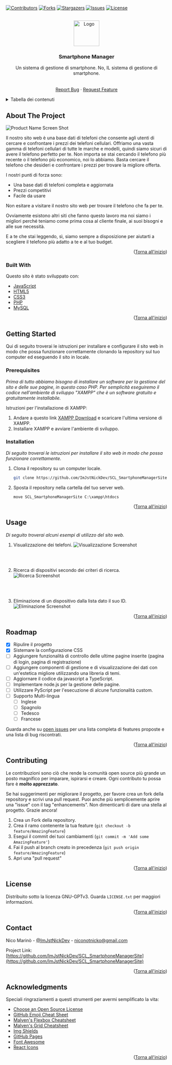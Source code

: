 <div id="top"></div>

[![Contributors][contributors-shield]][contributors-url]
[![Forks][forks-shield]][forks-url]
[![Stargazers][stars-shield]][stars-url]
[![Issues][issues-shield]][issues-url]
[![License][license-shield]][license-shield]



<!-- PROJECT LOGO -->
<br />
<div align="center">
  <a href="https://github.com/ImJstNickDev/SCL_SmartphoneManagerSite">
    <img src="imgs/logo.png" alt="Logo" width="80" height="80">
  </a>

  <h3 align="center">Smartphone Manager</h3>

  <p align="center">
    Un sistema di gestione di smartphone. No, IL sistema di gestione di smartphone.
    <br />
    <br />
    <br />
    <a href="https://github.com/ImJstNickDev/SCL_SmartphoneManagerSite/issues">Report Bug</a>
    ·
    <a href="https://github.com/ImJstNickDev/SCL_SmartphoneManagerSite/issues">Request Feature</a>
  </p>
</div>



<!-- Tabella dei contenuti -->
<details>
  <summary>Tabella dei contenuti</summary>
  <ol>
    <li>
      <a href="#about-the-project">About</a>
      <ul>
        <li><a href="#built-with">Sviluppato con</a></li>
      </ul>
    </li>
    <li>
      <a href="#getting-started">Iniziamo</a>
      <ul>
        <li><a href="#prerequisites">Prerequisiti</a></li>
        <li><a href="#installation">Installazione</a></li>
      </ul>
    </li>
    <li><a href="#usage">Utilizzo</a></li>
    <li><a href="#roadmap">Roadmap</a></li>
    <li><a href="#contributing">Contribuzione</a></li>
    <li><a href="#license">Licenza</a></li>
    <li><a href="#contact">Contatti</a></li>
    <li><a href="#acknowledgments">Ringraziamenti</a></li>
  </ol>
</details>



<!-- ABOUT THE PROJECT -->
## About The Project

![Product Name Screen Shot][product-screenshot]

Il nostro sito web è una base dati di telefoni che consente agli utenti di cercare e confrontare i prezzi dei telefoni cellulari. Offriamo una vasta gamma di telefoni cellulari di tutte le marche e modelli, quindi siamo sicuri di avere il telefono perfetto per te. Non importa se stai cercando il telefono più recente o il telefono più economico, noi lo abbiamo. Basta cercare il telefono che desideri e confrontare i prezzi per trovare la migliore offerta.

I nostri punti di forza sono:

* Una base dati di telefoni completa e aggiornata
* Prezzi competitivi
* Facile da usare

Non esitare a visitare il nostro sito web per trovare il telefono che fa per te.

Ovviamente esistono altri siti che fanno questo lavoro ma noi siamo i migliori perché teniamo come prima cosa al cliente finale, ai suoi bisogni e alle sue necessità.

E a te che stai leggendo, sì, siamo sempre a disposizione per aiutarti a scegliere il telefono più adatto a te e al tuo budget.

<p align="right">(<a href="#top">Torna all'inizio</a>)</p>



### Built With

Questo sito è stato sviluppato con:

* [JavaScript](https://www.javascript.com/)
* [HTML5](https://www.w3.org/TR/html5/)
* [CSS3](https://www.w3.org/Style/CSS/)
* [PHP](https://www.php.net/)
* [MySQL](https://www.mysql.com/)

<p align="right">(<a href="#top">Torna all'inizio</a>)</p>



<!-- GETTING STARTED -->
## Getting Started

Qui di seguito troverai le istruzioni per installare e configurare il sito web in modo che possa funzionare correttamente clonando la repository sul tuo computer ed eseguendo il sito in locale.

### Prerequisites

_Prima di tutto abbiamo bisogno di installare un software per la gestione del sito e delle sue pagine, in questo caso PHP. Per semplicità eseguiremo il codice nell'ambiente di sviluppo "XAMPP" che è un software gratuito e gratuitamente installabile._

Istruzioni per l'installazione di XAMPP:
1) Andare a questo link [XAMPP Download](https://www.apachefriends.org/it/index.html) e scaricare l'ultima versione di XAMPP.
2) Installare XAMPP e avviare l'ambiente di sviluppo.

### Installation

_Di seguito troverai le istruzioni per installare il sito web in modo che possa funzionare correttamente._

1. Clona il repository su un computer locale.
   ```sh
   git clone https://github.com/ImJstNickDev/SCL_SmartphoneManagerSite.git
   ```
2. Sposta il repository nella cartella del tuo server web.
   ```cmd.exe
   move SCL_SmartphoneManagerSite C:\xampp\htdocs
   ```
<p align="right">(<a href="#top">Torna all'inizio</a>)</p>



<!-- USAGE EXAMPLES -->
## Usage

_Di seguito troverai alcuni esempi di utilizzo del sito web._
    
1. Visualizzazione dei telefoni.
![Visualizzazione Screenshot][visualizzazione-screenshot]
<br>
<br>

2. Ricerca di dispositivi secondo dei criteri di ricerca.
![Ricerca Screenshot][ricerca-screenshot]
<br>
<br>

3. Eliminazione di un dispositivo dalla lista dato il suo ID.
![Eliminazione Screenshot][eliminazione-screenshot]
        


<p align="right">(<a href="#top">Torna all'inizio</a>)</p>



<!-- ROADMAP -->
## Roadmap

- [x] Ripulire il progetto
- [x] Sistemare la configurazione CSS
- [ ] Aggiungere funzionalità di controllo delle ultime pagine inserite (pagina di login, pagina di registrazione)
- [ ] Aggiungere componenti di gestione e di visualizzazione dei dati con un'estetica migliore utilizzando una libreria di temi.
- [ ] Aggiornare il codice da javascript a TypeScript.
- [ ] Implementare node.js per la gestione delle pagine.
- [ ] Utilizzare PyScript per l'esecuzione di alcune funzionalità custom.
- [ ] Supporto Multi-lingua
    - [ ] Inglese
    - [ ] Spagnolo
    - [ ] Tedesco
    - [ ] Francese

Guarda anche su [open issues](https://github.com/othneildrew/Best-README-Template/issues) per una lista completa di features proposte e una lista di bug riscontrati.

<p align="right">(<a href="#top">Torna all'inizio</a>)</p>



<!-- CONTRIBUTING -->
## Contributing

Le contribuzioni sono ciò che rende la comunità open source più grande un posto magnifico per imparare, ispirarsi e creare. Ogni contributo tu possa fare è **molto apprezzato**.

Se hai suggerimenti per migliorare il progetto, per favore crea un fork della repository e scrivi una pull request. Puoi anche più semplicemente aprire una "issue" con il tag "enhancements".
Non dimenticarti di dare una stella al progetto. Grazie ancora!

1. Crea un Fork della repository.
2. Crea il ramo contenente la tua feature (`git checkout -b feature/AmazingFeature`)
3. Esegui il commit dei tuoi cambiamenti (`git commit -m 'Add some AmazingFeature'`)
4. Fai il push al branch creato in precedenza (`git push origin feature/AmazingFeature`)
5. Apri una "pull request"

<p align="right">(<a href="#top">Torna all'inizio</a>)</p>



<!-- LICENSE -->
## License

Distribuito sotto la licenza GNU-GPTv3. Guarda `LICENSE.txt` per maggiori informazioni.

<p align="right">(<a href="#top">Torna all'inizio</a>)</p>



<!-- CONTACT -->
## Contact

Nico Marinò - [@ImJstNickDev](https://twitter.com/ImJstNickDev) - niconotnicko@gmail.com

Project Link: [https://github.com/ImJstNickDev/SCL_SmartphoneManagerSite](https://github.com/ImJstNickDev/SCL_SmartphoneManagerSite)

<p align="right">(<a href="#top">Torna all'inizio</a>)</p>



<!-- ACKNOWLEDGMENTS -->
## Acknowledgments

Speciali ringraziamenti a questi strumenti per avermi semplificato la vita:

* [Choose an Open Source License](https://choosealicense.com)
* [GitHub Emoji Cheat Sheet](https://www.webpagefx.com/tools/emoji-cheat-sheet)
* [Malven's Flexbox Cheatsheet](https://flexbox.malven.co/)
* [Malven's Grid Cheatsheet](https://grid.malven.co/)
* [Img Shields](https://shields.io)
* [GitHub Pages](https://pages.github.com)
* [Font Awesome](https://fontawesome.com)
* [React Icons](https://react-icons.github.io/react-icons/search)

<p align="right">(<a href="#top">Torna all'inizio</a>)</p>



<!-- MARKDOWN LINKS & IMAGES -->
<!-- https://www.markdownguide.org/basic-syntax/#reference-style-links -->
[contributors-shield]: https://img.shields.io/github/contributors/ImJstNickDev/SCL-SmartphoneManager-Site.svg?style=for-the-badge
[contributors-url]: https://github.com/ImJstNickDev/SCL-SmartphoneManager-Site/graphs/contributors
[forks-shield]: https://img.shields.io/github/forks/ImJstNickDev/SCL-SmartphoneManager-Site.svg?style=for-the-badge
[forks-url]: https://github.com/ImJstNickDev/SCL-SmartphoneManager-Site/network/members
[stars-shield]: https://img.shields.io/github/stars/ImJstNickDev/SCL-SmartphoneManager-Site.svg?style=for-the-badge
[stars-url]: https://github.com/ImJstNickDev/SCL-SmartphoneManager-Site/stargazers
[issues-shield]: https://img.shields.io/github/issues/ImJstNickDev/SCL-SmartphoneManager-Site.svg?style=for-the-badge
[issues-url]: https://github.com/ImJstNickDev/SCL_SmartphoneManagerSite/issues
[license-shield]: https://img.shields.io/github/license/ImJstNickDev/SCL-SmartphoneManager-Site.svg?style=for-the-badge
[license-url]: https://github.com/ImJstNickDev/SCL_SmartphoneManagerSite/blob/master/LICENSE
[product-screenshot]: imgs/index_screenshot.png
[visualizzazione-screenshot]: imgs/visualizzazione_screenshot.png
[ricerca-screenshot]: imgs/ricerca_screenshot.png
[eliminazione-screenshot]: imgs/eliminazione_screenshot.png